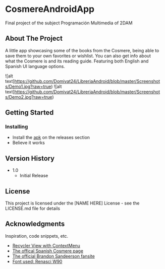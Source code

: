 # CosmereAndroidApp
Final project of the subject Programación Multimedia of 2DAM

## About The Project

A little app showcasing some of the books from the Cosmere, being able to save them to your own favorites or wishlist.
You can also get info about what the Cosmere is and its reading guide. Featuring both English and Spanish UI language options. 

![alt text]https://github.com/Domivat24/LibreriaAndroid/blob/master/Screenshots/Demo1.jpg?raw=true)
![alt text]https://github.com/Domivat24/LibreriaAndroid/blob/master/Screenshots/Demo2.jpg?raw=true)
## Getting Started

### Installing

* Install the [apk](https://github.com/Domivat24/LibreriaAndroid/releases) on the releases section
* Believe it works 

## Version History
* 1.0
    * Initial Release

## License

This project is licensed under the [NAME HERE] License - see the LICENSE.md file for details

## Acknowledgments

Inspiration, code snippets, etc.
* [Recycler View with ContextMenu](https://gist.github.com/shibbirweb/13f6b06ddd3f396a238fb7456a6cdbf9)
* [The offical Spanish Cosmere page](https://cosmere.es/)
* [The official Brandon Sandeerson fansite](https://www.17thshard.com/)
* [Font used: Renasci W90](https://www.onlinewebfonts.com/download/26d714cafce7dbc59b574d663e280f84)
